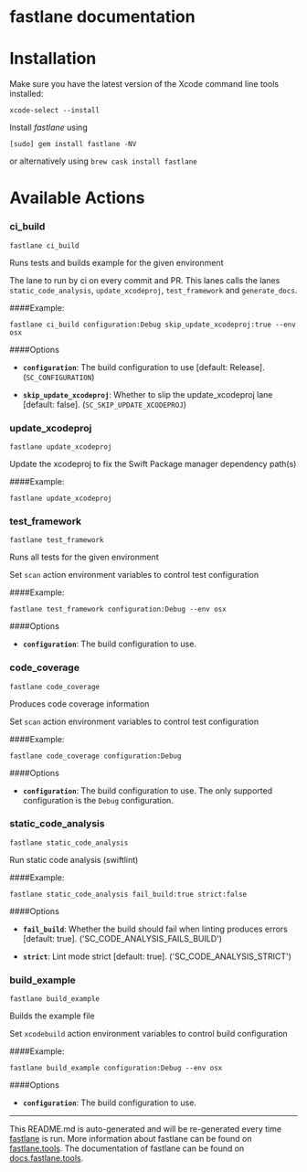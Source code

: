 fastlane documentation
================
# Installation

Make sure you have the latest version of the Xcode command line tools installed:

```
xcode-select --install
```

Install _fastlane_ using
```
[sudo] gem install fastlane -NV
```
or alternatively using `brew cask install fastlane`

# Available Actions
### ci_build
```
fastlane ci_build
```
Runs tests and builds example for the given environment

The lane to run by ci on every commit and PR. This lanes calls the lanes `static_code_analysis`, `update_xcodeproj`, `test_framework` and `generate_docs`.

####Example:

```
fastlane ci_build configuration:Debug skip_update_xcodeproj:true --env osx
```

####Options

 * **`configuration`**: The build configuration to use [default: Release]. (`SC_CONFIGURATION`)

 * **`skip_update_xcodeproj`**: Whether to slip the update_xcodeproj lane [default: false]. (`SC_SKIP_UPDATE_XCODEPROJ`)


### update_xcodeproj
```
fastlane update_xcodeproj
```
Update the xcodeproj to fix the Swift Package manager dependency path(s)

####Example:

```
fastlane update_xcodeproj
```


### test_framework
```
fastlane test_framework
```
Runs all tests for the given environment

Set `scan` action environment variables to control test configuration

####Example:

```
fastlane test_framework configuration:Debug --env osx
```

####Options

 * **`configuration`**: The build configuration to use.


### code_coverage
```
fastlane code_coverage
```
Produces code coverage information

Set `scan` action environment variables to control test configuration

####Example:

```
fastlane code_coverage configuration:Debug
```

####Options

 * **`configuration`**: The build configuration to use. The only supported configuration is the `Debug` configuration.


### static_code_analysis
```
fastlane static_code_analysis
```
Run static code analysis (swiftlint)

####Example:

```
fastlane static_code_analysis fail_build:true strict:false
```

####Options

 * **`fail_build`**: Whether the build should fail when linting produces errors [default: true]. ('SC_CODE_ANALYSIS_FAILS_BUILD')

 * **`strict`**: Lint mode strict [default: true]. ('SC_CODE_ANALYSIS_STRICT')


### build_example
```
fastlane build_example
```
Builds the example file

Set `xcodebuild` action environment variables to control build configuration

####Example:

```
fastlane build_example configuration:Debug --env osx
```

####Options

 * **`configuration`**: The build configuration to use.



----

This README.md is auto-generated and will be re-generated every time [fastlane](https://fastlane.tools) is run.
More information about fastlane can be found on [fastlane.tools](https://fastlane.tools).
The documentation of fastlane can be found on [docs.fastlane.tools](https://docs.fastlane.tools).
